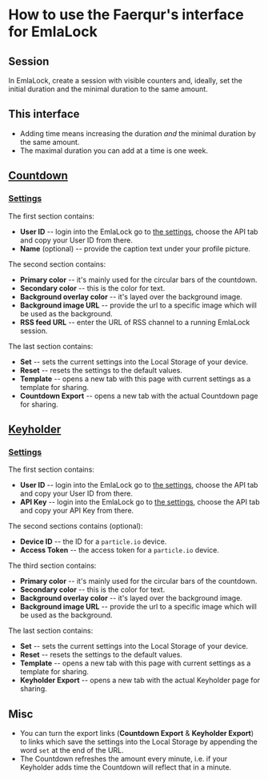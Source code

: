 # How to use the Faerqur's interface for EmlaLock

## Session

In EmlaLock, create a session with visible counters and, ideally, set the initial duration and the minimal duration to the same amount.

## This interface

* Adding time means increasing the duration _and_ the minimal duration by the same amount.
* The maximal duration you can add at a time is one week.

## [Countdown](https://faerqur.github.io/EmlaLock-Controls/v1/Countdown.html)

### [Settings](https://faerqur.github.io/EmlaLock-Controls/v1/Countdown-Settings.html)

The first section contains:

* **User ID** -- login into the EmlaLock go to [the settings](https://emlalock.com/#/settings), choose the API tab and copy your User ID from there.
* **Name** (optional) -- provide the caption text under your profile picture.

The second section contains:

* **Primary color** -- it's mainly used for the circular bars of the countdown.
* **Secondary color** -- this is the color for text.
* **Background overlay color** -- it's layed over the background image.
* **Background image URL** -- provide the url to a specific image which will be used as the background.
* **RSS feed URL** -- enter the URL of RSS channel to a running EmlaLock session.

The last section contains:

* **Set** -- sets the current settings into the Local Storage of your device.
* **Reset** -- resets the settings to the default values.
* **Template** -- opens a new tab with this page with current settings as a template for sharing.
* **Countdown Export** -- opens a new tab with the actual Countdown page for sharing.

## [Keyholder](https://faerqur.github.io/EmlaLock-Controls/v1/Keyholder.html)

### [Settings](https://faerqur.github.io/EmlaLock-Controls/v1/Keyholder-Settings.html)


The first section contains:

* **User ID** -- login into the EmlaLock go to [the settings](https://emlalock.com/#/settings), choose the API tab and copy your User ID from there.
* **API Key** -- login into the EmlaLock go to [the settings](https://emlalock.com/#/settings), choose the API tab and copy your API Key from there.

The second sections contains (optional):

* **Device ID** -- the ID for a `particle.io` device.
* **Access Token** -- the access token for a `particle.io` device.

The third section contains:

* **Primary color** -- it's mainly used for the circular bars of the countdown.
* **Secondary color** -- this is the color for text.
* **Background overlay color** -- it's layed over the background image.
* **Background image URL** -- provide the url to a specific image which will be used as the background.

The last section contains:

* **Set** -- sets the current settings into the Local Storage of your device.
* **Reset** -- resets the settings to the default values.
* **Template** -- opens a new tab with this page with current settings as a template for sharing.
* **Keyholder Export** -- opens a new tab with the actual Keyholder page for sharing.

## Misc

* You can turn the export links (**Countdown Export** & **Keyholder Export**) to links which save the settings into the Local Storage by appending the word `set` at the end of the URL.
* The Countdown refreshes the amount every minute, i.e. if your Keyholder adds time the Countdown will reflect that in a minute.
